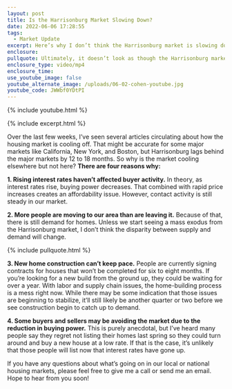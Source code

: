 ```yaml
---
layout: post
title: Is the Harrisonburg Market Slowing Down?
date: 2022-06-06 17:28:55
tags:
  - Market Update
excerpt: Here’s why I don’t think the Harrisonburg market is slowing down.
enclosure:
pullquote: Ultimately, it doesn’t look as though the Harrisonburg market is slowing down.
enclosure_type: video/mp4
enclosure_time:
use_youtube_image: false
youtube_alternate_image: /uploads/06-02-cohen-youtube.jpg
youtube_code: JWWbf0YDtPI
---
```

{% include youtube.html %}

{% include excerpt.html %}

Over the last few weeks, I’ve seen several articles circulating about how the housing market is cooling off. That might be accurate for some major markets like California, New York, and Boston, but Harrisonburg lags behind the major markets by 12 to 18 months. So why is the market cooling elsewhere but not here? **There are four reasons why:**

**1\. Rising interest rates haven’t affected buyer activity.** In theory, as interest rates rise, buying power decreases. That combined with rapid price increases creates an affordability issue. However, contact activity is still steady in our market.

**2\. More people are moving to our area than are leaving it.** Because of that, there is still demand for homes. Unless we start seeing a mass exodus from the Harrisonburg market, I don’t think the disparity between supply and demand will change.

{% include pullquote.html %}

**3\. New home construction can’t keep pace.** People are currently signing contracts for houses that won’t be completed for six to eight months. If you’re looking for a new build from the ground up, they could be waiting for over a year. With labor and supply chain issues, the home-building process is a mess right now. While there may be some indication that those issues are beginning to stabilize, it’ll still likely be another quarter or two before we see construction begin to catch up to demand.

**4\. Some buyers and sellers may be avoiding the market due to the reduction in buying power.** This is purely anecdotal, but I’ve heard many people say they regret not listing their homes last spring so they could turn around and buy a new house at a low rate. If that is the case, it’s unlikely that those people will list now that interest rates have gone up.

If you have any questions about what’s going on in our local or national housing markets, please feel free to give me a call or send me an email. Hope to hear from you soon\!
